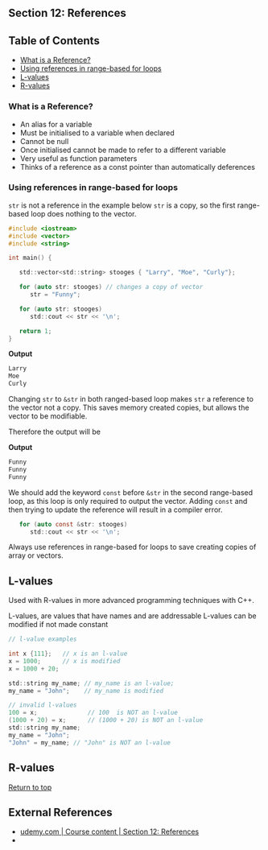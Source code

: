 ## Section 12: References

## Table of Contents

- [What is a Reference?](#what-is-a-reference)
- [Using references in range-based for loops](#using-references-in-range-based-for-loops)
- [L-values](#l-values)
- [R-values](#r-values)

### What is a Reference?

- An alias for a variable
- Must be initialised to a variable when declared
- Cannot be null
- Once initialised cannot be made to refer to a different variable
- Very useful as function parameters
- Thinks of a reference as a const pointer than automatically deferences 

### Using references in range-based for loops

`str` is not a reference in the example below `str` is a copy, so the first range-based loop does nothing to the vector.

```c
#include <iostream>
#include <vector>
#include <string>

int main() {

   std::vector<std::string> stooges { "Larry", "Moe", "Curly"};

   for (auto str: stooges) // changes a copy of vector
      str = "Funny"; 

   for (auto str: stooges)
      std::cout << str << '\n';

   return 1;
}
```

**Output**
```bash
Larry
Moe
Curly
```

Changing `str` to `&str` in both ranged-based loop makes `str` a reference to the vector not a copy. This saves memory created copies, but allows the vector to be modifiable. 

Therefore the output will be

**Output**
```bash
Funny
Funny
Funny
```

We should add the keyword `const` before `&str` in the second range-based loop, as this loop is only required to output the vector. Adding `const` and then trying to update the reference will result in a compiler error.

```c
   for (auto const &str: stooges)
      std::cout << str << '\n';
```

Always use references in range-based for loops to save creating copies of array or vectors.

## L-values

Used with R-values in more advanced programming techniques with C++.

L-values, are values that have names and are addressable
L-values can be modified if not made constant

```c
// l-value examples

int x {111};   // x is an l-value
x = 1000;      // x is modified
x = 1000 + 20;

std::string my_name; // my_name is an l-value;
my_name = "John";    // my_name is modified

// invalid l-values
100 = x;              // 100  is NOT an l-value
(1000 + 20) = x;      // (1000 + 20) is NOT an l-value
std::string my_name;
my_name = "John";
"John" = my_name; // "John" is NOT an l-value
```

## R-values



[Return to top](#table-of-contents)

## External References
- [udemy.com | Course content | Section 12: References](https://www.udemy.com/course/beginning-c-plus-plus-programming/learn/lecture/9535548#questions)
- []()